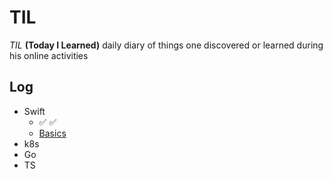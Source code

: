 # TIL 

*TIL* __(Today I Learned)__ daily diary of things one discovered or learned during his online activities

## Log
* Swift
  * ✅ ✅ 
  * [Basics](/swift/Basics.md)
* k8s
* Go
* TS